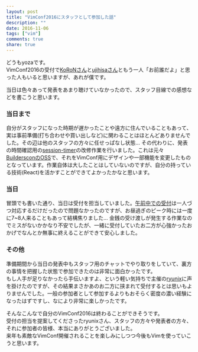 ```yaml
---
layout: post
title: "VimConf2016にスタッフとして参加した話"
description: ""
date: 2016-11-06
tags: ["vim"]
comments: true
share: true
---
```


どうもyozaです。  
VimConf2016の受付で[KoRoNさん](http://twitter.com/kaoriya)と[ujihisaさん](https://twitter.com/ujm)ともう一人「お前誰だよ」と思った人もいると思いますが、あれが僕です。



当日は色々あって発表をあまり聴けていなかったので、スタッフ目線での感想などを書こうと思います。

### 当日まで
自分がスタッフになった時期が遅かったことや遠方に住んでいることもあって、実は事前準備(打ち合わせや買い出しなど)に関わることはほとんどありませんでした。その辺は他のスタッフの方々に任せっぱなし状態... その代わりに、発表の時間確認用の[session-timer](http://vimconf.vim-jp.org/session-timer/)の改修作業を行いました。これは元々[BuildersconのOSS](https://github.com/builderscon/session-timer)で、それをVimConf用にデザインや一部機能を変更したものとなっています。作業自体は大したことはしていないのですが、自分の持っている技術(React)を活かすことができてよかったかなと思います。

### 当日
冒頭でも書いた通り、当日は受付を担当していました。[午前中での受付](http://vim-jp.org/blog/2016/10/31/announce-vimconf2016-before-event.html)は一人づつ対応するだけだったので問題なかったのですが、お昼過ぎのピーク時には一度に7~8人来ることもあって結構焦りました... 金銭の受け渡しが発生する作業なのでミスがないかかなり不安でしたが、一緒に受付していたお二方が心強かったおかげでなんとか無事に終えることができて安心しました。

### その他
準備期間から当日の発表中もスタッフ用のチャットでやり取りをしていて、裏方の事情を把握した状態で参加できたのは非常に面白かったです。  
もし人手が足りなかったら手伝いますよ、という軽い気持ちで主催の[ryunix](https://twitter.com/ryunix)に声を掛けたのですが、その結果まさかあのお二方に挟まれて受付するとは思いもよりませんでした。一般の参加者として参加するよりもおそらく密度の濃い経験になったはずですし、なにより非常に楽しかったです。


そんなこんなで自分のVimConf2016は終わることができそうです。  
受付の担当を提案してくださったryunixさん、スタッフの方々や発表者の方々、それに参加者の皆様、本当にありがとうございました。  
来年も素敵なVimConf開催されることを楽しみにしつつ今後もVimを使っていこうと思います。
